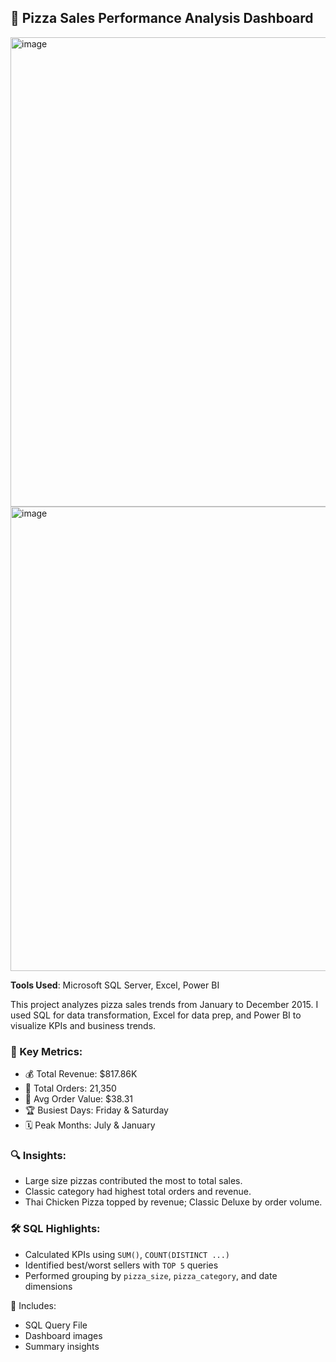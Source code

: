 ## 🍕 Pizza Sales Performance Analysis Dashboard

<img width="1364" height="751" alt="image" src="https://github.com/user-attachments/assets/a340eac7-878a-43be-b27a-2e4738b364d0" />
<img width="1357" height="743" alt="image" src="https://github.com/user-attachments/assets/faf905f3-f2f3-4230-a4ad-3a46ee4959e9" />



**Tools Used**: Microsoft SQL Server, Excel, Power BI

This project analyzes pizza sales trends from January to December 2015. I used SQL for data transformation, Excel for data prep, and Power BI to visualize KPIs and business trends.

### 📌 Key Metrics:
- 💰 Total Revenue: $817.86K
- 🧾 Total Orders: 21,350
- 🍕 Avg Order Value: $38.31
- 🏆 Busiest Days: Friday & Saturday
- 🗓️ Peak Months: July & January

### 🔍 Insights:
- Large size pizzas contributed the most to total sales.
- Classic category had highest total orders and revenue.
- Thai Chicken Pizza topped by revenue; Classic Deluxe by order volume.

### 🛠 SQL Highlights:
- Calculated KPIs using `SUM()`, `COUNT(DISTINCT ...)`
- Identified best/worst sellers with `TOP 5` queries
- Performed grouping by `pizza_size`, `pizza_category`, and date dimensions

📂 Includes:
- SQL Query File
- Dashboard images
- Summary insights
